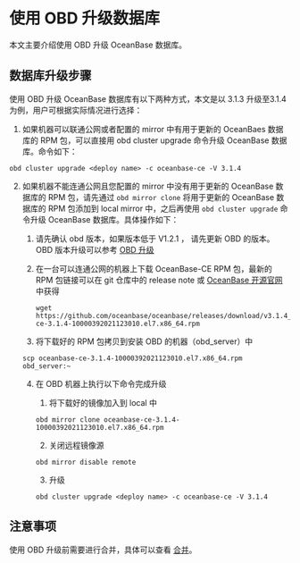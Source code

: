# 使用 OBD 升级数据库

本文主要介绍使用 OBD 升级 OceanBase 数据库。

## 数据库升级步骤

使用 OBD 升级 OceanBase 数据库有以下两种方式，本文是以 3.1.3 升级至3.1.4 为例，用户可根据实际情况进行选择：

1. 如果机器可以联通公网或者配置的 mirror 中有用于更新的 OceanBaes 数据库的 RPM 包，可以直接用 obd cluster upgrade 命令升级 OceanBase 数据库。命令如下：

  ```
  obd cluster upgrade <deploy name> -c oceanbase-ce -V 3.1.4
  ```

2. 如果机器不能连通公网且您配置的 mirror 中没有用于更新的 OceanBase 数据库的 RPM 包，请先通过 `obd mirror clone` 将用于更新的 OceanBase 数据库的 RPM 包添加到 local mirror 中，之后再使用 `obd cluster upgrade` 命令升级 OceanBase 数据库。具体操作如下：

   1. 请先确认 obd 版本，如果版本低于 V1.2.1 ， 请先更新 OBD 的版本。OBD 版本升级可以参考 [OBD 升级](https://open.oceanbase.com/docs/obd-cn/V1.3.0/0000000000109487)

   2. 在一台可以连通公网的机器上下载 OceanBase-CE RPM 包，最新的 RPM 包链接可以在 git 仓库中的 release note 或 [OceanBase 开源官网](https://open.oceanbase.com/softwareCenter/community) 中获得 

      ```
      wget https://github.com/oceanbase/oceanbase/releases/download/v3.1.4_CE/oceanbase-ce-3.1.4-10000392021123010.el7.x86_64.rpm
      ```

   3. 将下载好的 RPM 包拷贝到安装 OBD 的机器（obd_server）中

     ```
    scp oceanbase-ce-3.1.4-10000392021123010.el7.x86_64.rpm obd_server:~
     ```

   4. 在 OBD 机器上执行以下命令完成升级

       1.  将下载好的镜像加入到 local 中

        ```
        obd mirror clone oceanbase-ce-3.1.4-10000392021123010.el7.x86_64.rpm
        ```

       2.  关闭远程镜像源

        ```
        obd mirror disable remote
        ```

       3.  升级

        ```
        obd cluster upgrade <deploy name> -c oceanbase-ce -V 3.1.4
        ```

## 注意事项
使用 OBD 升级前需要进行合并，具体可以查看 [合并](../../../15.oceanbase-database-overview/11.storage-architecture/3.minor-compaction-and-major-compaction/3.major-compaction.md)。
